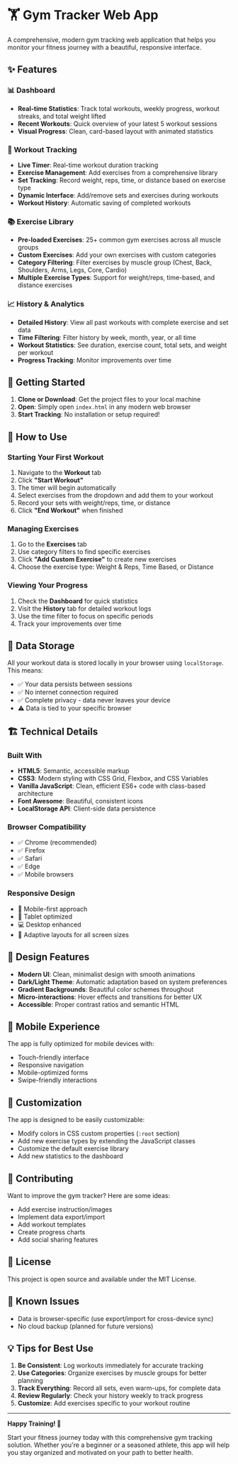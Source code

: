 # 🏋️ Gym Tracker Web App

A comprehensive, modern gym tracking web application that helps you monitor your fitness journey with a beautiful, responsive interface.

## ✨ Features

### 📊 Dashboard
- **Real-time Statistics**: Track total workouts, weekly progress, workout streaks, and total weight lifted
- **Recent Workouts**: Quick overview of your latest 5 workout sessions
- **Visual Progress**: Clean, card-based layout with animated statistics

### 🏃 Workout Tracking
- **Live Timer**: Real-time workout duration tracking
- **Exercise Management**: Add exercises from a comprehensive library
- **Set Tracking**: Record weight, reps, time, or distance based on exercise type
- **Dynamic Interface**: Add/remove sets and exercises during workouts
- **Workout History**: Automatic saving of completed workouts

### 📚 Exercise Library
- **Pre-loaded Exercises**: 25+ common gym exercises across all muscle groups
- **Custom Exercises**: Add your own exercises with custom categories
- **Category Filtering**: Filter exercises by muscle group (Chest, Back, Shoulders, Arms, Legs, Core, Cardio)
- **Multiple Exercise Types**: Support for weight/reps, time-based, and distance exercises

### 📈 History & Analytics
- **Detailed History**: View all past workouts with complete exercise and set data
- **Time Filtering**: Filter history by week, month, year, or all time
- **Workout Statistics**: See duration, exercise count, total sets, and weight per workout
- **Progress Tracking**: Monitor improvements over time

## 🚀 Getting Started

1. **Clone or Download**: Get the project files to your local machine
2. **Open**: Simply open `index.html` in any modern web browser
3. **Start Tracking**: No installation or setup required!

## 🎯 How to Use

### Starting Your First Workout
1. Navigate to the **Workout** tab
2. Click **"Start Workout"** 
3. The timer will begin automatically
4. Select exercises from the dropdown and add them to your workout
5. Record your sets with weight/reps, time, or distance
6. Click **"End Workout"** when finished

### Managing Exercises
1. Go to the **Exercises** tab
2. Use category filters to find specific exercises
3. Click **"Add Custom Exercise"** to create new exercises
4. Choose the exercise type: Weight & Reps, Time Based, or Distance

### Viewing Your Progress
1. Check the **Dashboard** for quick statistics
2. Visit the **History** tab for detailed workout logs
3. Use the time filter to focus on specific periods
4. Track your improvements over time

## 💾 Data Storage

All your workout data is stored locally in your browser using `localStorage`. This means:
- ✅ Your data persists between sessions
- ✅ No internet connection required
- ✅ Complete privacy - data never leaves your device
- ⚠️ Data is tied to your specific browser

## 🏗️ Technical Details

### Built With
- **HTML5**: Semantic, accessible markup
- **CSS3**: Modern styling with CSS Grid, Flexbox, and CSS Variables
- **Vanilla JavaScript**: Clean, efficient ES6+ code with class-based architecture
- **Font Awesome**: Beautiful, consistent icons
- **LocalStorage API**: Client-side data persistence

### Browser Compatibility
- ✅ Chrome (recommended)
- ✅ Firefox
- ✅ Safari
- ✅ Edge
- ✅ Mobile browsers

### Responsive Design
- 📱 Mobile-first approach
- 📧 Tablet optimized
- 💻 Desktop enhanced
- 🔄 Adaptive layouts for all screen sizes

## 🎨 Design Features

- **Modern UI**: Clean, minimalist design with smooth animations
- **Dark/Light Theme**: Automatic adaptation based on system preferences
- **Gradient Backgrounds**: Beautiful color schemes throughout
- **Micro-interactions**: Hover effects and transitions for better UX
- **Accessible**: Proper contrast ratios and semantic HTML

## 📱 Mobile Experience

The app is fully optimized for mobile devices with:
- Touch-friendly interface
- Responsive navigation
- Mobile-optimized forms
- Swipe-friendly interactions

## 🔧 Customization

The app is designed to be easily customizable:
- Modify colors in CSS custom properties (`:root` section)
- Add new exercise types by extending the JavaScript classes
- Customize the default exercise library
- Add new statistics to the dashboard

## 🤝 Contributing

Want to improve the gym tracker? Here are some ideas:
- Add exercise instruction/images
- Implement data export/import
- Add workout templates
- Create progress charts
- Add social sharing features

## 📄 License

This project is open source and available under the MIT License.

## 🐛 Known Issues

- Data is browser-specific (use export/import for cross-device sync)
- No cloud backup (planned for future versions)

## 💡 Tips for Best Use

1. **Be Consistent**: Log workouts immediately for accurate tracking
2. **Use Categories**: Organize exercises by muscle groups for better planning
3. **Track Everything**: Record all sets, even warm-ups, for complete data
4. **Review Regularly**: Check your history weekly to track progress
5. **Customize**: Add exercises specific to your workout routine

---

**Happy Training! 💪**

Start your fitness journey today with this comprehensive gym tracking solution. Whether you're a beginner or a seasoned athlete, this app will help you stay organized and motivated on your path to better health.
